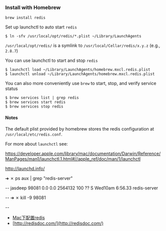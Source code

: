 ### Install with Homebrew

    brew install redis

Set up launchctl to auto start `redis`

    $ ln -sfv /usr/local/opt/redis/*.plist ~/Library/LaunchAgents

`/usr/local/opt/redis/` is a symlink to `/usr/local/Cellar/redis/x.y.z` (e.g., `2.8.7`)

You can use launchctl to start and stop `redis`

    $ launchctl load ~/Library/LaunchAgents/homebrew.mxcl.redis.plist
    $ launchctl unload ~/Library/LaunchAgents/homebrew.mxcl.redis.plist
    
You can also more conveniently use `brew` to start, stop, and verify service status

    $ brew services list | grep redis
    $ brew services start redis
    $ brew services stop redis

#### Notes

The default plist provided by homebrew stores the redis configuration at `/usr/local/etc/redis.conf`.

For more about `launchctl` see:

https://developer.apple.com/library/mac/documentation/Darwin/Reference/ManPages/man1/launchctl.1.html#//apple_ref/doc/man/1/launchctl

http://launchd.info/




➜ ✗ ps aux | grep "redis-server"

--
jasdeep        98081   0.0  0.0  2564132    100   ??  S    Wed10am   6:56.33 redis-server

--
➜  ✗ kill -9 98081

--
+ [Mac下配置redis](https://davidwangtm.github.io/2016/07/20/mac_redis_introduction/)
+ [http://redisdoc.com/](http://redisdoc.com/)

 
